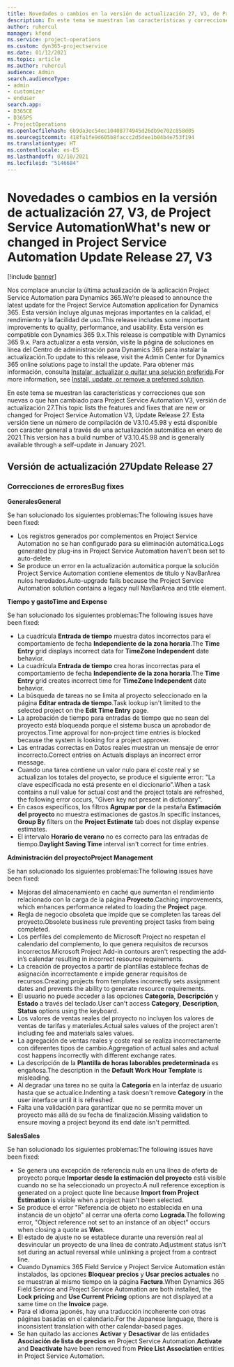 ```yaml
---
title: Novedades o cambios en la versión de actualización 27, V3, de Project Service Automation
description: En este tema se muestran las características y correcciones que están disponibles en la versión de actualización 27, V3, de Project Service Automation.
author: ruhercul
manager: kfend
ms.service: project-operations
ms.custom: dyn365-projectservice
ms.date: 01/12/2021
ms.topic: article
ms.author: ruhercul
audience: Admin
search.audienceType:
- admin
- customizer
- enduser
search.app:
- D365CE
- D365PS
- ProjectOperations
ms.openlocfilehash: 6b9da3ec54ec10408774945d26db9e702c858d05
ms.sourcegitcommit: 418fa1fe9d605b8faccc2d5dee1b04b4e753f194
ms.translationtype: HT
ms.contentlocale: es-ES
ms.lasthandoff: 02/10/2021
ms.locfileid: "5146684"
---
```

# <a name="whats-new-or-changed-in-project-service-automation-update-release-27-v3"></a><span data-ttu-id="fa89f-103">Novedades o cambios en la versión de actualización 27, V3, de Project Service Automation</span><span class="sxs-lookup"><span data-stu-id="fa89f-103">What's new or changed in Project Service Automation Update Release 27, V3</span></span>

[!include [banner](../includes/psa-now-project-operations.md)]

<span data-ttu-id="fa89f-104">Nos complace anunciar la última actualización de la aplicación Project Service Automation para Dynamics 365.</span><span class="sxs-lookup"><span data-stu-id="fa89f-104">We’re pleased to announce the latest update for the Project Service Automation application for Dynamics 365.</span></span> <span data-ttu-id="fa89f-105">Esta versión incluye algunas mejoras importantes en la calidad, el rendimiento y la facilidad de uso.</span><span class="sxs-lookup"><span data-stu-id="fa89f-105">This release includes some important improvements to quality, performance, and usability.</span></span> <span data-ttu-id="fa89f-106">Esta versión es compatible con Dynamics 365 9.x.</span><span class="sxs-lookup"><span data-stu-id="fa89f-106">This release is compatible with Dynamics 365 9.x.</span></span> <span data-ttu-id="fa89f-107">Para actualizar a esta versión, visite la página de soluciones en línea del Centro de administración para Dynamics 365 para instalar la actualización.</span><span class="sxs-lookup"><span data-stu-id="fa89f-107">To update to this release, visit the Admin Center for Dynamics 365 online solutions page to install the update.</span></span> <span data-ttu-id="fa89f-108">Para obtener más información, consulta [Instalar, actualizar o quitar una solución preferida](https://docs.microsoft.com/power-platform/admin/install-remove-preferred-solution).</span><span class="sxs-lookup"><span data-stu-id="fa89f-108">For more information, see [Install, update, or remove a preferred solution](https://docs.microsoft.com/power-platform/admin/install-remove-preferred-solution).</span></span>

<span data-ttu-id="fa89f-109">En este tema se muestran las características y correcciones que son nuevas o que han cambiado para Project Service Automation V3, versión de actualización 27.</span><span class="sxs-lookup"><span data-stu-id="fa89f-109">This topic lists the features and fixes that are new or changed for Project Service Automation V3, Update Release 27.</span></span> <span data-ttu-id="fa89f-110">Esta versión tiene un número de compilación de V3.10.45.98 y está disponible con carácter general a través de una actualización automática en enero de 2021.</span><span class="sxs-lookup"><span data-stu-id="fa89f-110">This version has a build number of V3.10.45.98 and is generally available through a self-update in January 2021.</span></span>

## <a name="update-release-27"></a><span data-ttu-id="fa89f-111">Versión de actualización 27</span><span class="sxs-lookup"><span data-stu-id="fa89f-111">Update Release 27</span></span>

### <a name="bug-fixes"></a><span data-ttu-id="fa89f-112">Correcciones de errores</span><span class="sxs-lookup"><span data-stu-id="fa89f-112">Bug fixes</span></span>

<span data-ttu-id="fa89f-113">**Generales**</span><span class="sxs-lookup"><span data-stu-id="fa89f-113">**General**</span></span>

<span data-ttu-id="fa89f-114">Se han solucionado los siguientes problemas:</span><span class="sxs-lookup"><span data-stu-id="fa89f-114">The following issues have been fixed:</span></span>

- <span data-ttu-id="fa89f-115">Los registros generados por complementos en Project Service Automation no se han configurado para su eliminación automática.</span><span class="sxs-lookup"><span data-stu-id="fa89f-115">Logs generated by plug-ins in Project Service Automation haven't been set to auto-delete.</span></span>
- <span data-ttu-id="fa89f-116">Se produce un error en la actualización automática porque la solución Project Service Automation contiene elementos de título y NavBarArea nulos heredados.</span><span class="sxs-lookup"><span data-stu-id="fa89f-116">Auto-upgrade fails because the Project Service Automation solution contains a legacy null NavBarArea and title element.</span></span>

<span data-ttu-id="fa89f-117">**Tiempo y gasto**</span><span class="sxs-lookup"><span data-stu-id="fa89f-117">**Time and Expense**</span></span>

<span data-ttu-id="fa89f-118">Se han solucionado los siguientes problemas:</span><span class="sxs-lookup"><span data-stu-id="fa89f-118">The following issues have been fixed:</span></span>

- <span data-ttu-id="fa89f-119">La cuadrícula **Entrada de tiempo** muestra datos incorrectos para el comportamiento de fecha **Independiente de la zona horaria**.</span><span class="sxs-lookup"><span data-stu-id="fa89f-119">The **Time Entry** grid displays incorrect data for **TimeZone Independent** date behavior.</span></span>
- <span data-ttu-id="fa89f-120">La cuadrícula **Entrada de tiempo** crea horas incorrectas para el comportamiento de fecha **Independiente de la zona horaria**.</span><span class="sxs-lookup"><span data-stu-id="fa89f-120">The **Time Entry** grid creates incorrect time for **TimeZone Independent** date behavior.</span></span>
- <span data-ttu-id="fa89f-121">La búsqueda de tareas no se limita al proyecto seleccionado en la página **Editar entrada de tiempo**.</span><span class="sxs-lookup"><span data-stu-id="fa89f-121">Task lookup isn't limited to the selected project on the **Edit Time Entry** page.</span></span>
- <span data-ttu-id="fa89f-122">La aprobación de tiempo para entradas de tiempo que no sean del proyecto está bloqueada porque el sistema busca un aprobador de proyectos.</span><span class="sxs-lookup"><span data-stu-id="fa89f-122">Time approval for non-project time entries is blocked because the system is looking for a project approver.</span></span>
- <span data-ttu-id="fa89f-123">Las entradas correctas en Datos reales muestran un mensaje de error incorrecto.</span><span class="sxs-lookup"><span data-stu-id="fa89f-123">Correct entries on Actuals displays an incorrect error message.</span></span>
- <span data-ttu-id="fa89f-124">Cuando una tarea contiene un valor nulo para el coste real y se actualizan los totales del proyecto, se produce el siguiente error: "La clave especificada no está presente en el diccionario".</span><span class="sxs-lookup"><span data-stu-id="fa89f-124">When a task contains a null value for actual cost and the project totals are refreshed, the following error occurs, "Given key not present in dictionary".</span></span>
- <span data-ttu-id="fa89f-125">En casos específicos, los filtros **Agrupar por** de la pestaña **Estimación del proyecto** no muestra estimaciones de gastos.</span><span class="sxs-lookup"><span data-stu-id="fa89f-125">In specific instances, **Group By** filters on the **Project Estimate** tab does not display expense estimates.</span></span>
- <span data-ttu-id="fa89f-126">El intervalo **Horario de verano** no es correcto para las entradas de tiempo.</span><span class="sxs-lookup"><span data-stu-id="fa89f-126">**Daylight Saving Time** interval isn't correct for time entries.</span></span>

<span data-ttu-id="fa89f-127">**Administración del proyecto**</span><span class="sxs-lookup"><span data-stu-id="fa89f-127">**Project Management**</span></span>

<span data-ttu-id="fa89f-128">Se han solucionado los siguientes problemas:</span><span class="sxs-lookup"><span data-stu-id="fa89f-128">The following issues have been fixed:</span></span>

- <span data-ttu-id="fa89f-129">Mejoras del almacenamiento en caché que aumentan el rendimiento relacionado con la carga de la página **Proyecto**.</span><span class="sxs-lookup"><span data-stu-id="fa89f-129">Caching improvements, which enhances performance related to loading the **Project** page.</span></span>
- <span data-ttu-id="fa89f-130">Regla de negocio obsoleta que impide que se completen las tareas del proyecto.</span><span class="sxs-lookup"><span data-stu-id="fa89f-130">Obsolete business rule preventing project tasks from being completed.</span></span>
- <span data-ttu-id="fa89f-131">Los perfiles del complemento de Microsoft Project no respetan el calendario del complemento, lo que genera requisitos de recursos incorrectos.</span><span class="sxs-lookup"><span data-stu-id="fa89f-131">Microsoft Project Add-in contours aren't respecting the add-in’s calendar resulting in incorrect resource requirements.</span></span>
- <span data-ttu-id="fa89f-132">La creación de proyectos a partir de plantillas establece fechas de asignación incorrectamente e impide generar requisitos de recursos.</span><span class="sxs-lookup"><span data-stu-id="fa89f-132">Creating projects from templates incorrectly sets assignment dates and prevents the ability to generate resource requirements.</span></span>
- <span data-ttu-id="fa89f-133">El usuario no puede acceder a las opciones **Categoría**, **Descripción** y **Estado** a través del teclado.</span><span class="sxs-lookup"><span data-stu-id="fa89f-133">User can't access **Category**, **Description**, **Status** options using the keyboard.</span></span>
- <span data-ttu-id="fa89f-134">Los valores de ventas reales del proyecto no incluyen los valores de ventas de tarifas y materiales.</span><span class="sxs-lookup"><span data-stu-id="fa89f-134">Actual sales values of the project aren't including fee and materials sales values.</span></span>
- <span data-ttu-id="fa89f-135">La agregación de ventas reales y coste real se realiza incorrectamente con diferentes tipos de cambio.</span><span class="sxs-lookup"><span data-stu-id="fa89f-135">Aggregation of actual sales and actual cost happens incorrectly with different exchange rates.</span></span>
- <span data-ttu-id="fa89f-136">La descripción de la **Plantilla de horas laborables predeterminada** es engañosa.</span><span class="sxs-lookup"><span data-stu-id="fa89f-136">The description in the **Default Work Hour Template** is misleading.</span></span>
- <span data-ttu-id="fa89f-137">Al degradar una tarea no se quita la **Categoría** en la interfaz de usuario hasta que se actualice.</span><span class="sxs-lookup"><span data-stu-id="fa89f-137">Indenting a task doesn't remove **Category** in the user interface until it is refreshed.</span></span>
- <span data-ttu-id="fa89f-138">Falta una validación para garantizar que no se permita mover un proyecto más allá de su fecha de finalización.</span><span class="sxs-lookup"><span data-stu-id="fa89f-138">Missing validation to ensure moving a project beyond its end date isn't permitted.</span></span>

<span data-ttu-id="fa89f-139">**Sales**</span><span class="sxs-lookup"><span data-stu-id="fa89f-139">**Sales**</span></span>

<span data-ttu-id="fa89f-140">Se han solucionado los siguientes problemas:</span><span class="sxs-lookup"><span data-stu-id="fa89f-140">The following issues have been fixed:</span></span>

- <span data-ttu-id="fa89f-141">Se genera una excepción de referencia nula en una línea de oferta de proyecto porque **Importar desde la estimación del proyecto** está visible cuando no se ha seleccionado un proyecto.</span><span class="sxs-lookup"><span data-stu-id="fa89f-141">A null reference exception is generated on a project quote line because **Import from Project Estimation** is visible when a project hasn't been selected.</span></span>
- <span data-ttu-id="fa89f-142">Se produce el error "Referencia de objeto no establecida en una instancia de un objeto" al cerrar una oferta como **Lograda**.</span><span class="sxs-lookup"><span data-stu-id="fa89f-142">The following error, "Object reference not set to an instance of an object" occurs when closing a quote as **Won**.</span></span>
- <span data-ttu-id="fa89f-143">El estado de ajuste no se establece durante una reversión real al desvincular un proyecto de una línea de contrato.</span><span class="sxs-lookup"><span data-stu-id="fa89f-143">Adjustment status isn't set during an actual reversal while unlinking a project from a contract line.</span></span>
- <span data-ttu-id="fa89f-144">Cuando Dynamics 365 Field Service y Project Service Automation están instalados, las opciones **Bloquear precios** y **Usar precios actuales** no se muestran al mismo tiempo en la página **Factura**.</span><span class="sxs-lookup"><span data-stu-id="fa89f-144">When Dynamics 365 Field Service and Project Service Automation are both installed, the **Lock pricing** and **Use Current Pricing** options are not displayed at a same time on the **Invoice** page.</span></span>
- <span data-ttu-id="fa89f-145">Para el idioma japonés, hay una traducción incoherente con otras páginas basadas en el calendario.</span><span class="sxs-lookup"><span data-stu-id="fa89f-145">For the Japanese language, there is inconsistent translation with other calendar-based pages.</span></span>
- <span data-ttu-id="fa89f-146">Se han quitado las acciones **Activar** y **Desactivar** de las entidades **Asociación de lista de precios** en Project Service Automation.</span><span class="sxs-lookup"><span data-stu-id="fa89f-146">**Activate** and **Deactivate** have been removed from **Price List Association** entities in Project Service Automation.</span></span>
